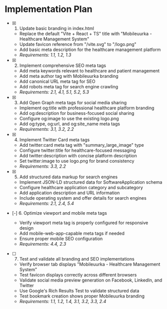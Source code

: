 # Implementation Plan

- [x] 1. Update basic branding in index.html

  - Replace the default "Vite + React + TS" title with "Mobileuurka - Healthcare Management System"
  - Update favicon reference from "/vite.svg" to "/logo.png"
  - Add basic meta description for the healthcare management platform
  - _Requirements: 1.1, 1.2, 1.3_

- [x] 2. Implement comprehensive SEO meta tags

  - Add meta keywords relevant to healthcare and patient management
  - Add meta author tag with Mobileuurka branding
  - Add canonical URL meta tag for SEO
  - Add robots meta tag for search engine crawling
  - _Requirements: 2.1, 4.1, 5.1, 5.2, 5.3_

- [x] 3. Add Open Graph meta tags for social media sharing

  - Implement og:title with professional healthcare platform branding
  - Add og:description for business-focused social sharing
  - Configure og:image to use the existing logo.png
  - Add og:type, og:url, and og:site_name meta tags
  - _Requirements: 3.1, 3.2, 2.2_

- [x] 4. Implement Twitter Card meta tags

  - Add twitter:card meta tag with "summary_large_image" type
  - Configure twitter:title for healthcare-focused messaging
  - Add twitter:description with concise platform description
  - Set twitter:image to use logo.png for brand consistency
  - _Requirements: 3.3, 2.2_

- [x] 5. Add structured data markup for search engines

  - Implement JSON-LD structured data for SoftwareApplication schema
  - Configure healthcare application category and subcategory
  - Add application description and URL information
  - Include operating system and offer details for search engines
  - _Requirements: 2.1, 2.4, 5.4_

- [-] 6. Optimize viewport and mobile meta tags

  - Verify viewport meta tag is properly configured for responsive design
  - Add mobile-web-app-capable meta tags if needed
  - Ensure proper mobile SEO configuration
  - _Requirements: 4.4, 2.3_

- [ ] 7. Test and validate all branding and SEO implementations
  - Verify browser tab displays "Mobileuurka - Healthcare Management System"
  - Test favicon displays correctly across different browsers
  - Validate social media preview generation on Facebook, LinkedIn, and Twitter
  - Use Google's Rich Results Test to validate structured data
  - Test bookmark creation shows proper Mobileuurka branding
  - _Requirements: 1.1, 1.2, 1.4, 3.1, 3.2, 3.3, 2.4_
